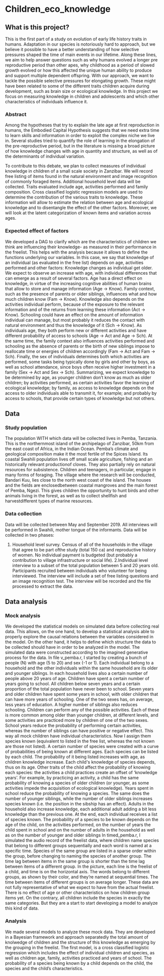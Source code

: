 # Children_eco_knowledge

## What is this project?
This is the first part of a study on evolution of early life history traits in humans. 
Adaptation in our species is notoriously hard to approach, but we believe it possible to have a better understanding of how selective pressures shaped the time of main events in our lifetime. Along these lines, we aim to help answer questions such as why humans evolved a longer pre reproductive period than other apes, why childhood as a period of slowed growth evolved or how this affected the unique human ability to produce and support multiple dependent offspring. With our approach, we want to tackle the possible selective pressures for elongating growth. These might have been related to some of the different traits children acquire during development, such as brain size or ecological knowledge. In this project we focus on measuring knowledge in children and adolescents and which other characteristics of individuals influence it.

### Abstract

Among the hypotheses that try to explain the late age at first reproduction in humans, the Embodied Capital Hypothesis suggests that we need extra time to learn skills and information in order to exploit the complex niche we live in. Several studies tried to quantify the role of learning in the elongation of the pre-reproductive period, but in the literature is missing a broad picture of how knowledge changes with age in quantity and structure, as well as of the determinants of individual variation. 

To contribute to this debate, we plan to collect measures of individual knowledge in children of a small scale society in Zanzibar. We will record free listing of items found in the natural environment and image recognition of commonly foraged items. Additional household level data will be collected. Traits evaluated include age, activities performed and family composition.  Cross classified logistic regression models are used to determine the contribution of the various traits to knowledge. These information will allow to estimate the relation between age and ecological knowledge and to disentangle the effect of the other factors. Moreover, we will look at the latent categorization of known items and variation across ages.

### Expected effect of factors
We developed a DAG to clarify which are the characteristics of children we think are influencing their knowledge- as measured in their performance in the freelist. This helps with the analysis because it allows to define the functions underlying our variables. In this case, we say that knowledge of an individual (as evaluated in the free list) depends on age, activities performed and other factors:
Knowledge changes as individual get older. We expect to observe an increase with age, with individual differences that can emerge as a result of several factors. Age has a direct effect on knowledge, in virtue of the increasing cognitive abilities of human brains that allow to store and manage information (Age -> Know). Family context, such as the presence of parents or older siblings, influences what and how much children know (Fam -> Know). Knowledge also depends on the activities individual perform, because of the exposure to the relevant information and of the returns from learning these information (Act -> Know).  Schooling could have an effect on the amount of information individual can manage, but most probably it reduces the contact with natural environment and thus the knowledge of it (Sch -> Know). As individuals age, they both perform new or different activities and have different probability of access to schools (Age -> Act and Age -> Sch). At the same time, the family context also influences  activities performed and schooling as the absence of parents or the birth of new siblings impose to reallocate time or energies of children accordingly (Fam -> Act and Fam -> Sch). Finally, the sex of individuals determines both which activities are performed, some tasks being typically done by girls and other by boys, as well as school attendance, since boys often receive higher investment in a family (Sex -> Act and Sex -> Sch).
Summarizing, we expect knowledge to be determined by age, as younger children don’t know as much as older children; by activities performed, as certain activities favor the learning of ecological knowledge; by family, as access to knowledge depends on the access to older individuals able to transmit it, for example; and probably by access to schools, that provide certain types of knowledge but not others. 

## Data
### Study population
The population WITH which data will be collected lives in Pemba, Tanzania. This is the northernmost island  of  the  archipelago  of  Zanzibar,  50km  from  the  east  coast  of  Africa,  in  the  Indian  Ocean. Pemba’s climate and geological composition make it the most fertile of the Spices Island. Its coastal Swahili population lives off small scale agriculture, fishing and an historically relevant productionof cloves. They also partially rely on natural resources for subsistence.  Children and teenagers, in particular, engage in many forms of foraging. The village where the research will be conducted, Bandari Kuu, lies close to the north west coast of the island. The houses and the fields are enclosedbetween coastal mangroves and the main forest of Pemba, Ngezi. This gives children the opportunity to hunt birds and other animals living in the forest, as well as to collect shellfish and harvestdifferent types of marine resources.

### Data collection
Data  will  be  collected  between  May  and  September  2019.   All  interviews  will  be  performed  in Swahili, mother tongue of the informants. Data will be collected in two phases:
1. Household level survey. Census of all of the households in the village that agree to be part ofthe study (total 150 ca) and reproductive history of women. No individual payment is budgeted (but probably a contribution to village infrastructure or social life). 
2.Individual level interview to a subset of the total population between 5 and 20 years old. Participants recruited between individuals who volunteer for being interviewed. The interview will include a set of free listing questions and an image recognition test. The interview will be recorded and the file processed to extract the data.

## Data analysis
### Mock analysis
We developed the statistical models on simulated data before collecting real data. This allows, on the one hand, to develop a statistical analysis able to properly explore the causal relations between the variables considered in the model. On the other hand, it helps to define which structure the data to be collected should have in order to be analyzed in the model. The simulated data were constructed according to the imagined generative process for the data.
In file v_pemba.r, I started by creating a bunch of people (N) with age (5 to 20) and sex (-1 or 1). Each individual belong to a household and the other individuals within the same household are its older and younger siblings. In each household lives also a certain number of people above 20 years of age. Children have spent a certain number of years going to school. All children below seven years and a certain proportion of the total population have never been to school. Seven years and older children have spent some years in school, with older children that can have more years of schooling. One of the two sexes has, on average, less years of education. A higher number of siblings also reduces schooling. Children can perform any of the possible activities. Each of these is more common among older than younger children, at different levels, and some activities are practiced more by children of one of the two sexes. School years reduce the probability of performing certain activities, whereas the number of siblings can have positive or negative effect. This way all mock children have individual characteristics.
Now I assign them species known (equivalent to listed in the free list, whereas the not known are those not listed). A certain number of species were created with a curve of probabilities of being known at different ages. Each species can be listed by each child. The probability of it being listed increases with age, as children knowledge increase. Each child's knowledge of species depends, thus on its age. Other traits of the child affect the probability of knowing each species: the activities a child practices create an offset of ‘knowledge years’. For example, by practicing an activity, a child has the same probability of knowing a species of older children (or younger, as some activities impede the acquisition of ecological knowledge). Years spent in school reduce the probability of knowing a species. The same does the number of younger siblings, while the number of older siblings increases species known (i.e. the position in the sibship has an effect). Adults in the household also increase knowledge, each additional adult adding a bit less knowledge than the previous one. At the end, each individual receives a list of species known. The probability of a species to be known depends on the age of the child, on the activities performed, on the number of years the child spent in school and on the number of adults in the household as well as on the number of younger and older siblings
In timed_pemba.r, I simulated the audio record of the freelist data, where children name species that belong to different groups sequentially and each word is named at a specific time. Species of the same group are listed in a sparse order within the group, before changing to naming the species of another group. The time lag between items in the same group is shorter than the time lag between items of a different group. In the picture, each line is the freelist of a child, and time is on the horizontal axis. The words belong to different groups, as shown by their color, and they’re named at sequential times. The time between items of different groups is on average longer. 
These data are not fully representative of what we expect to have from the actual freelist. There is no effect of age or other characteristics on how children group items yet. On the contrary, all children include the species in exactly the same categories. But they are a start to start developing a model to analyze this kind of data.

### Analysis
We made several models to analyze these mock data. They are developed in a Bayesian framework and approach separatedly the total amount of knolwedge of children and the structure of this knowledge as emerging by the grouping in the freelist. The first model, is a cross classified logistic regression which includes the effect of individual children and species, as well as children age, family, activities practiced and years of school. The probability of a species being known by a child depends on the child, the species and the child’s characteristics. 
